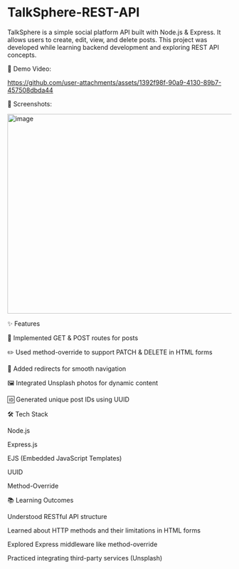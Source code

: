 # TalkSphere-REST-API

TalkSphere is a simple social platform API built with Node.js &amp; Express. It allows users to create, edit, view, and delete posts. This project was developed while learning backend development and exploring REST API concepts.

🎥 Demo Video:

https://github.com/user-attachments/assets/1392f98f-90a9-4130-89b7-457508dbda44

📸 Screenshots:

<img width="960" height="448" alt="image" src="https://github.com/user-attachments/assets/9c6fcb02-12f0-4529-90a2-2b1a5a0df122" />


✨ Features

📌 Implemented GET & POST routes for posts

✏️ Used method-override to support PATCH & DELETE in HTML forms

🔄 Added redirects for smooth navigation

🖼️ Integrated Unsplash photos for dynamic content

🆔 Generated unique post IDs using UUID

🛠 Tech Stack

Node.js

Express.js

EJS (Embedded JavaScript Templates)

UUID

Method-Override


📚 Learning Outcomes

Understood RESTful API structure

Learned about HTTP methods and their limitations in HTML forms

Explored Express middleware like method-override

Practiced integrating third-party services (Unsplash)

